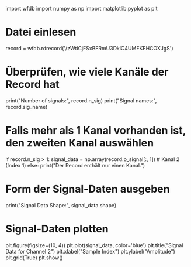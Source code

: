 import wfdb
import numpy as np
import matplotlib.pyplot as plt

# Datei einlesen
record = wfdb.rdrecord('/zWtiCjFSxBFRmU3DklC4UMFKFHCOXJgS')

# Überprüfen, wie viele Kanäle der Record hat
print("Number of signals:", record.n_sig)
print("Signal names:", record.sig_name)

# Falls mehr als 1 Kanal vorhanden ist, den zweiten Kanal auswählen
if record.n_sig > 1:
    signal_data = np.array(record.p_signal[:, 1])  # Kanal 2 (Index 1)
else:
    print("Der Record enthält nur einen Kanal.")

# Form der Signal-Daten ausgeben
print("Signal Data Shape:", signal_data.shape)

# Signal-Daten plotten
plt.figure(figsize=(10, 4))
plt.plot(signal_data, color='blue')
plt.title("Signal Data for Channel 2") 
plt.xlabel("Sample Index")
plt.ylabel("Amplitude")
plt.grid(True)
plt.show()
